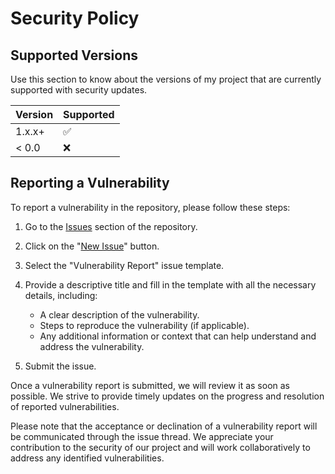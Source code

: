 # Security Policy

## Supported Versions

Use this section to know about the versions of my project that are currently supported with security updates.

| Version | Supported          |
| ------- | ------------------ |
| 1.x.x+  | :white_check_mark: |
| < 0.0   | :x:                |

## Reporting a Vulnerability

To report a vulnerability in the repository, please follow these steps:

1. Go to the [Issues](https://github.com/IshaaqDaahir/portfolio/issues) section of the repository.

2. Click on the "[New Issue](https://github.com/IshaaqDaahir/portfolio/issues/new)" button.

3. Select the "Vulnerability Report" issue template.

4. Provide a descriptive title and fill in the template with all the necessary details, including:

   - A clear description of the vulnerability.
   - Steps to reproduce the vulnerability (if applicable).
   - Any additional information or context that can help understand and address the vulnerability.

5. Submit the issue.

Once a vulnerability report is submitted, we will review it as soon as possible. We strive to provide timely updates on the progress and resolution of reported vulnerabilities.

Please note that the acceptance or declination of a vulnerability report will be communicated through the issue thread. We appreciate your contribution to the security of our project and will work collaboratively to address any identified vulnerabilities.
